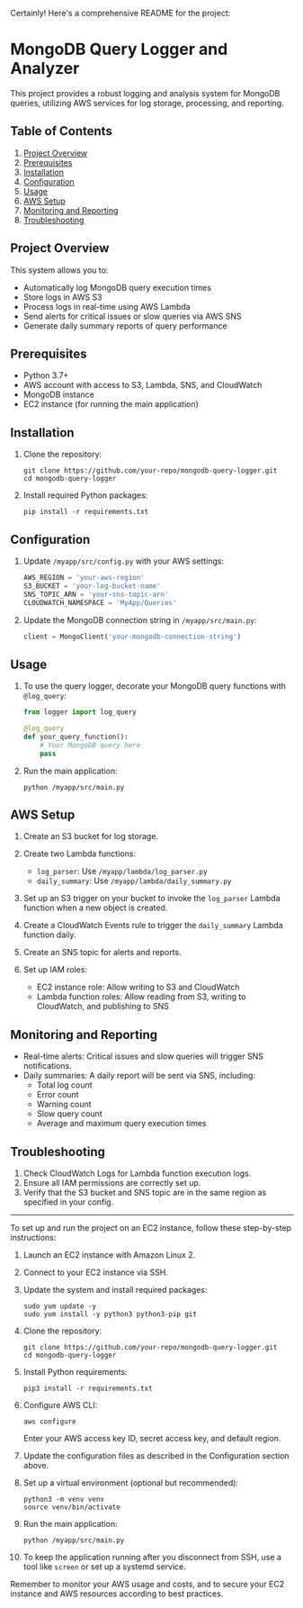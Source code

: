 Certainly! Here's a comprehensive README for the project:

# MongoDB Query Logger and Analyzer

This project provides a robust logging and analysis system for MongoDB queries, utilizing AWS services for log storage, processing, and reporting.

## Table of Contents

1. [Project Overview](#project-overview)
2. [Prerequisites](#prerequisites)
3. [Installation](#installation)
4. [Configuration](#configuration)
5. [Usage](#usage)
6. [AWS Setup](#aws-setup)
7. [Monitoring and Reporting](#monitoring-and-reporting)
8. [Troubleshooting](#troubleshooting)

## Project Overview

This system allows you to:

- Automatically log MongoDB query execution times
- Store logs in AWS S3
- Process logs in real-time using AWS Lambda
- Send alerts for critical issues or slow queries via AWS SNS
- Generate daily summary reports of query performance

## Prerequisites

- Python 3.7+
- AWS account with access to S3, Lambda, SNS, and CloudWatch
- MongoDB instance
- EC2 instance (for running the main application)

## Installation

1. Clone the repository:

   ```
   git clone https://github.com/your-repo/mongodb-query-logger.git
   cd mongodb-query-logger
   ```

2. Install required Python packages:
   ```
   pip install -r requirements.txt
   ```

## Configuration

1. Update `/myapp/src/config.py` with your AWS settings:

   ```python
   AWS_REGION = 'your-aws-region'
   S3_BUCKET = 'your-log-bucket-name'
   SNS_TOPIC_ARN = 'your-sns-topic-arn'
   CLOUDWATCH_NAMESPACE = 'MyApp/Queries'
   ```

2. Update the MongoDB connection string in `/myapp/src/main.py`:
   ```python
   client = MongoClient('your-mongodb-connection-string')
   ```

## Usage

1. To use the query logger, decorate your MongoDB query functions with `@log_query`:

   ```python
   from logger import log_query

   @log_query
   def your_query_function():
       # Your MongoDB query here
       pass
   ```

2. Run the main application:
   ```
   python /myapp/src/main.py
   ```

## AWS Setup

1. Create an S3 bucket for log storage.

2. Create two Lambda functions:

   - `log_parser`: Use `/myapp/lambda/log_parser.py`
   - `daily_summary`: Use `/myapp/lambda/daily_summary.py`

3. Set up an S3 trigger on your bucket to invoke the `log_parser` Lambda function when a new object is created.

4. Create a CloudWatch Events rule to trigger the `daily_summary` Lambda function daily.

5. Create an SNS topic for alerts and reports.

6. Set up IAM roles:
   - EC2 instance role: Allow writing to S3 and CloudWatch
   - Lambda function roles: Allow reading from S3, writing to CloudWatch, and publishing to SNS

## Monitoring and Reporting

- Real-time alerts: Critical issues and slow queries will trigger SNS notifications.
- Daily summaries: A daily report will be sent via SNS, including:
  - Total log count
  - Error count
  - Warning count
  - Slow query count
  - Average and maximum query execution times

## Troubleshooting

1. Check CloudWatch Logs for Lambda function execution logs.
2. Ensure all IAM permissions are correctly set up.
3. Verify that the S3 bucket and SNS topic are in the same region as specified in your config.

---

To set up and run the project on an EC2 instance, follow these step-by-step instructions:

1. Launch an EC2 instance with Amazon Linux 2.

2. Connect to your EC2 instance via SSH.

3. Update the system and install required packages:

   ```
   sudo yum update -y
   sudo yum install -y python3 python3-pip git
   ```

4. Clone the repository:

   ```
   git clone https://github.com/your-repo/mongodb-query-logger.git
   cd mongodb-query-logger
   ```

5. Install Python requirements:

   ```
   pip3 install -r requirements.txt
   ```

6. Configure AWS CLI:

   ```
   aws configure
   ```

   Enter your AWS access key ID, secret access key, and default region.

7. Update the configuration files as described in the Configuration section above.

8. Set up a virtual environment (optional but recommended):

   ```
   python3 -m venv venv
   source venv/bin/activate
   ```

9. Run the main application:

   ```
   python /myapp/src/main.py
   ```

10. To keep the application running after you disconnect from SSH, use a tool like `screen` or set up a systemd service.

Remember to monitor your AWS usage and costs, and to secure your EC2 instance and AWS resources according to best practices.
